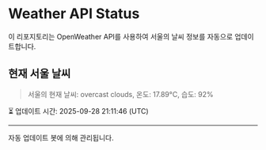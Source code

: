 
# Weather API Status

이 리포지토리는 OpenWeather API를 사용하여 서울의 날씨 정보를 자동으로 업데이트합니다.

## 현재 서울 날씨
> 서울의 현재 날씨: overcast clouds, 온도: 17.89°C, 습도: 92%

⏳ 업데이트 시간: 2025-09-28 21:11:46 (UTC)

---
자동 업데이트 봇에 의해 관리됩니다.
